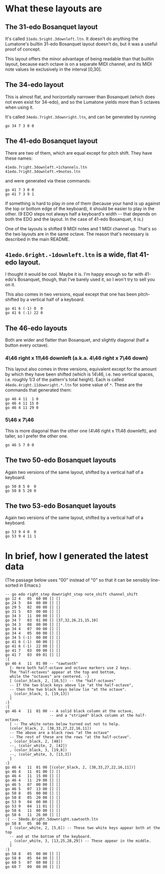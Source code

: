 # What these layouts are

## The 31-edo Bosanquet layout

It's called `31edo.5right.3downleft.ltn`.
It doesn't do anything the Lumatone's builtin
31-edo Bosanquet layout doesn't do,
but it was a useful proof of concept.

This layout offers the minor advantage of
being readable than that builtin layout,
because each octave is on a separate MIDI channel,
and its MIDI note values lie exclusively in the interval [0,30].

## The 34-edo layout

This is almost flat, and horizontally narrower than Bosanquet
(which does not even exist for 34-edo),
and so the Lumatone yields more than 5 octaves when using it.

It's called `34edo.7right.3downright.ltn`,
and can be generated by running
```
go 34 7 3 0 0
```

## The 41-edo Bosanquet layout

There are two of them, which are equal except for pitch shift.
They have these names:
```
41edo.7right.3downleft.+1channels.ltn
41edo.7right.3downleft.+9notes.ltn
```

and were generated via these commands:
```
go 41 7 3 0 0
go 41 7 3 9 1
```

If something is hard to play in one of them
(because your hand is up against the top or bottom edge of the keyboard),
it should be easier to play in the other.
(9 EDO steps not always half a keyboard's width --
that depends on both the EDO and the layout.
In the case of 41-edo Bosanquet, it is.)

One of the layouts is shifted 9 MIDI notes and 1 MIDI channel up.
That's so the two layouts are in the same octave.
The reason that's necessary is described in the main README.


## `41edo.6right.-1downleft.ltn` is a wide, flat 41-edo layout.

I thought it would be cool. Maybe it is.
I'm happy enough so far with 41-edo's Bosanquet, though,
that I've barely used it, so I won't try to sell you on it.

This also comes in two versions,
equal except that one has been pitch-shifted
by a vertical half of a keyboard.

```
go 41 6 (-1) 0  0
go 41 6 (-1) 22 0
```

## The 46-edo layouts

Both are wider and flatter than Bosanquet,
and slightly diagonal (half a button every octave).

### 4\46 right x 11\46 downleft (a.k.a. 4\46 right x 7\46 down)

This layout also comes in three versions,
equivalent except for the amount by which they have been shifted
(which is 14\46, i.e. two vertical spaces,
i.e. roughly 1/3 of the pattern's total height).
Each is called `46edo.4right.11downright.*.ltn`
for some value of `*`.
These are the commands that generated them:

```
go 46 4 11  1 0
go 46 4 11 15 0
go 46 4 11 29 0
```

### 5\46 x 7\46

This is more diagonal than the other one (4\46 right x 11\46 downleft),
and taller, so I prefer the other one.

```
go 46 5 7 0 0
```

## The two 50-edo Bosanquet layouts

Again two versions of the same layout,
shifted by a vertical half of a keyboard.

```
go 50 8 5 0  0
go 50 8 5 20 0
```

## The two 53-edo Bosanquet layouts

Again two versions of the same layout,
shifted by a vertical half of a keyboard.

```
go 53 9 4 0  0
go 53 9 4 11 1
```

# In brief, how I generated the latest data

(The passage below uses "00" instead of "0"
so that it can be sensibly line-sorted in Emacs.)

```
-- go edo right_step downright_step note_shift channel_shift
go 12 4   05  60 00 [] []
go 24 5   04  00 00 [] []
go 29 5   02  00 00 [] []
go 31 5   03  00 00 [] []
go 34 3   11  00 00 [] []
go 34 7   03  01 00 [] [37,32,26,21,15,10]
go 34 3   08  00 00 [] []
go 34 4   07  00 00 [] []
go 34 4   05  00 00 [] []
go 34 5 (-1)  00 00 [] []
go 41 6 (-1)  00 00 [] []
go 41 6 (-1)  22 00 [] []
go 41 7   03  00 00 [] []
go 41 7   03  09 01 [] []
:{
go 46 4   11  01 00 -- "sawtooth"
  {- Here both half-octave and octave markers use 2 keys.
  The "half-octaves" appear at the top and bottom,
  while the "octaves" are centered. -}
  [ (color_black, 2, [10,5]) -- the "half-octaves"
  -- If the two black keys above lie "at the half-octave",
  -- then the two black keys below lie "at the octave".
  , (color_black, 3, [19,13])
  ]
:}
:{
go 46 4   11  01 00 -- A solid black column at the octave,
                    -- and a "striped" black column at the half-octave.
  [ -- The white notes below turned out not to help.
  (color_black, 2, [38,33,27,22,16,11])
  -- The above are a black rows "at the octave"
  -- The rest of these are the rows "at the half-octave".
  , (color_black, 2, [48])
  --, (color_white, 2, [42])
  , (color_black, 3, [19,8])
  --, (color_white, 3, [13,3])
  ]
:}
go 46 4   11  01 00 [(color_black, 2, [38,33,27,22,16,11])]
go 46 4   11  01 00 [] []
go 46 4   11  15 00 [] []
go 46 4   11  29 00 [] []
go 46 5   07  00 00 [] []
go 46 5   07  13 00 [] []
go 50 8   05  00 00 [] []
go 50 8   05  20 00 [] []
go 53 9   04  00 00 [] []
go 53 9   04  11 01 [] []
go 58 6   11  00 00 [] []
go 58 6   11  26 00 [] []
:{ -- 58edo.8right.5downright.sawtooth.ltn
go 58 8   05  00 00
  [ (color_white, 2, [5,6]) -- These two white keys appear both at the top
  -- and at the bottom of the keyboard.
  , (color_white, 3, [13,25,28,29]) -- These appear in the middle.
  ]
:}
go 58 8   05  00 00 [] []
go 58 8   05  04 00 [] []
go 60 5   07  00 00 [] []
go 60 7   09  00 00 [] []
```
